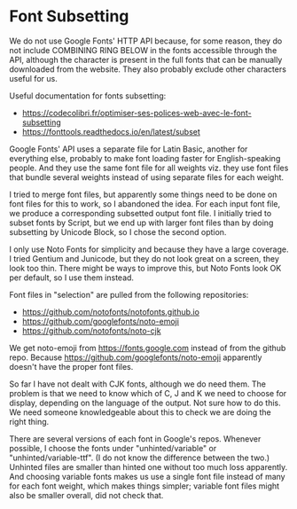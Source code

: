 # Font Subsetting

We do not use Google Fonts' HTTP API because, for some reason, they do not
include COMBINING RING BELOW in the fonts accessible through the API, although
the character is present in the full fonts that can be manually downloaded from
the website. They also probably exclude other characters useful for us.

Useful documentation for fonts subsetting:

* https://codecolibri.fr/optimiser-ses-polices-web-avec-le-font-subsetting
* https://fonttools.readthedocs.io/en/latest/subset

Google Fonts' API uses a separate file for Latin Basic, another for everything
else, probably to make font loading faster for English-speaking people. And
they use the same font file for all weights viz. they use font files that
bundle several weights instead of using separate files for each weight.

I tried to merge font files, but apparently some things need to be done on font
files for this to work, so I abandoned the idea. For each input font file, we
produce a corresponding subsetted output font file. I initially tried to subset
fonts by Script, but we end up with larger font files than by doing subsetting
by Unicode Block, so I chose the second option.

I only use Noto Fonts for simplicity and because they have a large coverage. I
tried Gentium and Junicode, but they do not look great on a screen, they look
too thin. There might be ways to improve this, but Noto Fonts look OK per
default, so I use them instead.

Font files in "selection" are pulled from the following repositories:

* https://github.com/notofonts/notofonts.github.io
* https://github.com/googlefonts/noto-emoji
* https://github.com/notofonts/noto-cjk

We get noto-emoji from https://fonts.google.com instead of from the github repo.
Because https://github.com/googlefonts/noto-emoji apparently doesn't have the
proper font files.

So far I have not dealt with CJK fonts, although we do need them. The problem
is that we need to know which of C, J and K we need to choose for display,
depending on the language of the output. Not sure how to do this. We need
someone knowledgeable about this to check we are doing the right thing.

There are several versions of each font in Google's repos. Whenever possible, I
choose the fonts under "unhinted/variable" or "unhinted/variable-ttf". (I do
not know the difference between the two.) Unhinted files are smaller than
hinted one without too much loss apparently. And choosing variable fonts makes
us use a single font file instead of many for each font weight, which makes
things simpler; variable font files might also be smaller overall, did not
check that.
